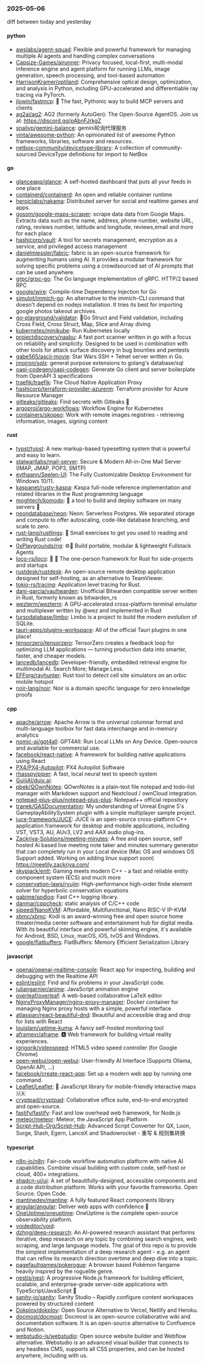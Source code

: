 ### 2025-05-06
diff between today and yesterday

#### python
* [awslabs/agent-squad](https://github.com/awslabs/agent-squad): Flexible and powerful framework for managing multiple AI agents and handling complex conversations
* [Capsize-Games/airunner](https://github.com/Capsize-Games/airunner): Privacy focused, local-first, multi-modal inference engine and agent platform for running LLMs, image generation, speech processing, and tool-based automation
* [HarrisonKramer/optiland](https://github.com/HarrisonKramer/optiland): Comprehensive optical design, optimization, and analysis in Python, including GPU-accelerated and differentiable ray tracing via PyTorch.
* [jlowin/fastmcp](https://github.com/jlowin/fastmcp): 🚀 The fast, Pythonic way to build MCP servers and clients
* [ag2ai/ag2](https://github.com/ag2ai/ag2): AG2 (formerly AutoGen): The Open-Source AgentOS. Join us at: https://discord.gg/pAbnFJrkgZ
* [snailyp/gemini-balance](https://github.com/snailyp/gemini-balance): gemini轮询代理服务
* [vinta/awesome-python](https://github.com/vinta/awesome-python): An opinionated list of awesome Python frameworks, libraries, software and resources.
* [netbox-community/devicetype-library](https://github.com/netbox-community/devicetype-library): A collection of community-sourced DeviceType definitions for import to NetBox

#### go
* [glanceapp/glance](https://github.com/glanceapp/glance): A self-hosted dashboard that puts all your feeds in one place
* [containerd/containerd](https://github.com/containerd/containerd): An open and reliable container runtime
* [heroiclabs/nakama](https://github.com/heroiclabs/nakama): Distributed server for social and realtime games and apps.
* [gosom/google-maps-scraper](https://github.com/gosom/google-maps-scraper): scrape data data from Google Maps. Extracts data such as the name, address, phone number, website URL, rating, reviews number, latitude and longitude, reviews,email and more for each place
* [hashicorp/vault](https://github.com/hashicorp/vault): A tool for secrets management, encryption as a service, and privileged access management
* [danielmiessler/fabric](https://github.com/danielmiessler/fabric): fabric is an open-source framework for augmenting humans using AI. It provides a modular framework for solving specific problems using a crowdsourced set of AI prompts that can be used anywhere.
* [grpc/grpc-go](https://github.com/grpc/grpc-go): The Go language implementation of gRPC. HTTP/2 based RPC
* [google/wire](https://github.com/google/wire): Compile-time Dependency Injection for Go
* [simulot/immich-go](https://github.com/simulot/immich-go): An alternative to the immich-CLI command that doesn't depend on nodejs installation. It tries its best for importing google photos takeout archives.
* [go-playground/validator](https://github.com/go-playground/validator): 💯Go Struct and Field validation, including Cross Field, Cross Struct, Map, Slice and Array diving
* [kubernetes/minikube](https://github.com/kubernetes/minikube): Run Kubernetes locally
* [projectdiscovery/naabu](https://github.com/projectdiscovery/naabu): A fast port scanner written in go with a focus on reliability and simplicity. Designed to be used in combination with other tools for attack surface discovery in bug bounties and pentests
* [gabe565/ascii-movie](https://github.com/gabe565/ascii-movie): Star Wars SSH + Telnet server written in Go.
* [jmoiron/sqlx](https://github.com/jmoiron/sqlx): general purpose extensions to golang's database/sql
* [oapi-codegen/oapi-codegen](https://github.com/oapi-codegen/oapi-codegen): Generate Go client and server boilerplate from OpenAPI 3 specifications
* [traefik/traefik](https://github.com/traefik/traefik): The Cloud Native Application Proxy
* [hashicorp/terraform-provider-azurerm](https://github.com/hashicorp/terraform-provider-azurerm): Terraform provider for Azure Resource Manager
* [gitleaks/gitleaks](https://github.com/gitleaks/gitleaks): Find secrets with Gitleaks 🔑
* [argoproj/argo-workflows](https://github.com/argoproj/argo-workflows): Workflow Engine for Kubernetes
* [containers/skopeo](https://github.com/containers/skopeo): Work with remote images registries - retrieving information, images, signing content

#### rust
* [typst/typst](https://github.com/typst/typst): A new markup-based typesetting system that is powerful and easy to learn.
* [stalwartlabs/mail-server](https://github.com/stalwartlabs/mail-server): Secure & Modern All-in-One Mail Server (IMAP, JMAP, POP3, SMTP)
* [eythaann/Seelen-UI](https://github.com/eythaann/Seelen-UI): The Fully Customizable Desktop Environment for Windows 10/11.
* [kaspanet/rusty-kaspa](https://github.com/kaspanet/rusty-kaspa): Kaspa full-node reference implementation and related libraries in the Rust programming language
* [moghtech/komodo](https://github.com/moghtech/komodo): 🦎 a tool to build and deploy software on many servers 🦎
* [neondatabase/neon](https://github.com/neondatabase/neon): Neon: Serverless Postgres. We separated storage and compute to offer autoscaling, code-like database branching, and scale to zero.
* [rust-lang/rustlings](https://github.com/rust-lang/rustlings): 🦀 Small exercises to get you used to reading and writing Rust code!
* [0xPlaygrounds/rig](https://github.com/0xPlaygrounds/rig): ⚙️🦀 Build portable, modular & lightweight Fullstack Agents
* [loco-rs/loco](https://github.com/loco-rs/loco): 🚂 🦀 The one-person framework for Rust for side-projects and startups
* [rustdesk/rustdesk](https://github.com/rustdesk/rustdesk): An open-source remote desktop application designed for self-hosting, as an alternative to TeamViewer.
* [tokio-rs/tracing](https://github.com/tokio-rs/tracing): Application level tracing for Rust.
* [dani-garcia/vaultwarden](https://github.com/dani-garcia/vaultwarden): Unofficial Bitwarden compatible server written in Rust, formerly known as bitwarden_rs
* [wezterm/wezterm](https://github.com/wezterm/wezterm): A GPU-accelerated cross-platform terminal emulator and multiplexer written by @wez and implemented in Rust
* [tursodatabase/limbo](https://github.com/tursodatabase/limbo): Limbo is a project to build the modern evolution of SQLite.
* [tauri-apps/plugins-workspace](https://github.com/tauri-apps/plugins-workspace): All of the official Tauri plugins in one place!
* [tensorzero/tensorzero](https://github.com/tensorzero/tensorzero): TensorZero creates a feedback loop for optimizing LLM applications — turning production data into smarter, faster, and cheaper models.
* [lancedb/lancedb](https://github.com/lancedb/lancedb): Developer-friendly, embedded retrieval engine for multimodal AI. Search More; Manage Less.
* [EFForg/rayhunter](https://github.com/EFForg/rayhunter): Rust tool to detect cell site simulators on an orbic mobile hotspot
* [noir-lang/noir](https://github.com/noir-lang/noir): Noir is a domain specific language for zero knowledge proofs

#### cpp
* [apache/arrow](https://github.com/apache/arrow): Apache Arrow is the universal columnar format and multi-language toolbox for fast data interchange and in-memory analytics
* [nomic-ai/gpt4all](https://github.com/nomic-ai/gpt4all): GPT4All: Run Local LLMs on Any Device. Open-source and available for commercial use.
* [facebook/react-native](https://github.com/facebook/react-native): A framework for building native applications using React
* [PX4/PX4-Autopilot](https://github.com/PX4/PX4-Autopilot): PX4 Autopilot Software
* [rhasspy/piper](https://github.com/rhasspy/piper): A fast, local neural text to speech system
* [GuijiAI/duix.ai](https://github.com/GuijiAI/duix.ai): 
* [pbek/QOwnNotes](https://github.com/pbek/QOwnNotes): QOwnNotes is a plain-text file notepad and todo-list manager with Markdown support and Nextcloud / ownCloud integration.
* [notepad-plus-plus/notepad-plus-plus](https://github.com/notepad-plus-plus/notepad-plus-plus): Notepad++ official repository
* [tranek/GASDocumentation](https://github.com/tranek/GASDocumentation): My understanding of Unreal Engine 5's GameplayAbilitySystem plugin with a simple multiplayer sample project.
* [juce-framework/JUCE](https://github.com/juce-framework/JUCE): JUCE is an open-source cross-platform C++ application framework for desktop and mobile applications, including VST, VST3, AU, AUv3, LV2 and AAX audio plug-ins.
* [Zackriya-Solutions/meeting-minutes](https://github.com/Zackriya-Solutions/meeting-minutes): A free and open source, self hosted Ai based live meeting note taker and minutes summary generator that can completely run in your Local device (Mac OS and windows OS Support added. Working on adding linux support soon) https://meetily.zackriya.com/
* [skypjack/entt](https://github.com/skypjack/entt): Gaming meets modern C++ - a fast and reliable entity component system (ECS) and much more
* [conservation-laws/ryujin](https://github.com/conservation-laws/ryujin): High-performance high-order finite element solver for hyperbolic conservation equations
* [gabime/spdlog](https://github.com/gabime/spdlog): Fast C++ logging library.
* [danmar/cppcheck](https://github.com/danmar/cppcheck): static analysis of C/C++ code
* [sipeed/NanoKVM](https://github.com/sipeed/NanoKVM): Affordable, Multifunctional, Nano RISC-V IP-KVM
* [xbmc/xbmc](https://github.com/xbmc/xbmc): Kodi is an award-winning free and open source home theater/media center software and entertainment hub for digital media. With its beautiful interface and powerful skinning engine, it's available for Android, BSD, Linux, macOS, iOS, tvOS and Windows.
* [google/flatbuffers](https://github.com/google/flatbuffers): FlatBuffers: Memory Efficient Serialization Library

#### javascript
* [openai/openai-realtime-console](https://github.com/openai/openai-realtime-console): React app for inspecting, building and debugging with the Realtime API
* [eslint/eslint](https://github.com/eslint/eslint): Find and fix problems in your JavaScript code.
* [juliangarnier/anime](https://github.com/juliangarnier/anime): JavaScript animation engine
* [overleaf/overleaf](https://github.com/overleaf/overleaf): A web-based collaborative LaTeX editor
* [NginxProxyManager/nginx-proxy-manager](https://github.com/NginxProxyManager/nginx-proxy-manager): Docker container for managing Nginx proxy hosts with a simple, powerful interface
* [atlassian/react-beautiful-dnd](https://github.com/atlassian/react-beautiful-dnd): Beautiful and accessible drag and drop for lists with React
* [louislam/uptime-kuma](https://github.com/louislam/uptime-kuma): A fancy self-hosted monitoring tool
* [aframevr/aframe](https://github.com/aframevr/aframe): 🅰️ Web framework for building virtual reality experiences.
* [igrigorik/videospeed](https://github.com/igrigorik/videospeed): HTML5 video speed controller (for Google Chrome)
* [open-webui/open-webui](https://github.com/open-webui/open-webui): User-friendly AI Interface (Supports Ollama, OpenAI API, ...)
* [facebook/create-react-app](https://github.com/facebook/create-react-app): Set up a modern web app by running one command.
* [Leaflet/Leaflet](https://github.com/Leaflet/Leaflet): 🍃 JavaScript library for mobile-friendly interactive maps 🇺🇦
* [cryptpad/cryptpad](https://github.com/cryptpad/cryptpad): Collaborative office suite, end-to-end encrypted and open-source.
* [fastify/fastify](https://github.com/fastify/fastify): Fast and low overhead web framework, for Node.js
* [meteor/meteor](https://github.com/meteor/meteor): Meteor, the JavaScript App Platform
* [Script-Hub-Org/Script-Hub](https://github.com/Script-Hub-Org/Script-Hub): Advanced Script Converter for QX, Loon, Surge, Stash, Egern, LanceX and Shadowrocket - 重写 & 规则集转换

#### typescript
* [n8n-io/n8n](https://github.com/n8n-io/n8n): Fair-code workflow automation platform with native AI capabilities. Combine visual building with custom code, self-host or cloud, 400+ integrations.
* [shadcn-ui/ui](https://github.com/shadcn-ui/ui): A set of beautifully-designed, accessible components and a code distribution platform. Works with your favorite frameworks. Open Source. Open Code.
* [mantinedev/mantine](https://github.com/mantinedev/mantine): A fully featured React components library
* [angular/angular](https://github.com/angular/angular): Deliver web apps with confidence 🚀
* [OneUptime/oneuptime](https://github.com/OneUptime/oneuptime): OneUptime is the complete open-source observability platform.
* [voideditor/void](https://github.com/voideditor/void): 
* [dzhng/deep-research](https://github.com/dzhng/deep-research): An AI-powered research assistant that performs iterative, deep research on any topic by combining search engines, web scraping, and large language models. The goal of this repo is to provide the simplest implementation of a deep research agent - e.g. an agent that can refine its research direction overtime and deep dive into a topic.
* [pagefaultgames/pokerogue](https://github.com/pagefaultgames/pokerogue): A browser based Pokémon fangame heavily inspired by the roguelite genre.
* [nestjs/nest](https://github.com/nestjs/nest): A progressive Node.js framework for building efficient, scalable, and enterprise-grade server-side applications with TypeScript/JavaScript 🚀
* [sanity-io/sanity](https://github.com/sanity-io/sanity): Sanity Studio – Rapidly configure content workspaces powered by structured content
* [Dokploy/dokploy](https://github.com/Dokploy/dokploy): Open Source Alternative to Vercel, Netlify and Heroku.
* [docmost/docmost](https://github.com/docmost/docmost): Docmost is an open-source collaborative wiki and documentation software. It is an open-source alternative to Confluence and Notion.
* [webstudio-is/webstudio](https://github.com/webstudio-is/webstudio): Open source website builder and Webflow alternative. Webstudio is an advanced visual builder that connects to any headless CMS, supports all CSS properties, and can be hosted anywhere, including with us.

